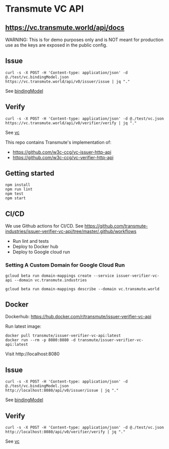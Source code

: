 # Transmute VC API

## https://vc.transmute.world/api/docs

WARNING: This is for demo purposes only and is NOT meant for production use as the keys are exposed in the public config.

## Issue 

```
curl -s -X POST -H 'Content-type: application/json' -d @./test/vc.bindingModel.json  https://vc.transmute.world/api/v0/issuer/issue | jq "."
```

See [bindingModel](./src/__fixtures__/vc.bindingModel.json)

## Verify

```
curl -s -X POST -H 'Content-type: application/json' -d @./test/vc.json  https://vc.transmute.world/api/v0/verifier/verify | jq "."
```

See [vc](./src/__fixtures__/vc.json)

This repo contains Transmute's implementation of:
- https://github.com/w3c-ccg/vc-issuer-http-api
- https://github.com/w3c-ccg/vc-verifier-http-api

## Getting started

```
npm install
npm run lint
npm test
npm start
```

## CI/CD

We use Github actions for CI/CD. See https://github.com/transmute-industries/issuer-verifier-vc-api/tree/master/.github/workflows
- Run lint and tests
- Deploy to Docker hub
- Deploy to Google cloud run

### Setting A Custom Domain for Google Cloud Run

```
gcloud beta run domain-mappings create --service issuer-verifier-vc-api --domain vc.transmute.industries

gcloud beta run domain-mappings describe --domain vc.transmute.world
```

## Docker

Dockerhub: https://hub.docker.com/r/transmute/issuer-verifier-vc-api

Run latest image:
```
docker pull transmute/issuer-verifier-vc-api:latest
docker run --rm -p 8080:8080 -d transmute/issuer-verifier-vc-api:latest
```

Visit http://localhost:8080

## Issue 

```
curl -s -X POST -H 'Content-type: application/json' -d @./test/vc.bindingModel.json  http://localhost:8080/api/v0/issuer/issue | jq "."
```

See [bindingModel](./test/vc.bindingModel.json)

## Verify

```
curl -s -X POST -H 'Content-type: application/json' -d @./test/vc.json  http://localhost:8080/api/v0/verifier/verify | jq "."
```

See [vc](./test/vc.json)
